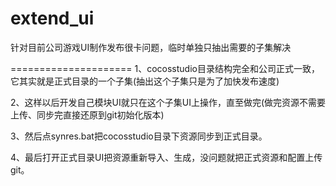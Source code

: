 # extend_ui
针对目前公司游戏UI制作发布很卡问题，临时单独只抽出需要的子集解决

=====================
1、cocosstudio目录结构完全和公司正式一致，它其实就是正式目录的一个子集(抽出这个子集只是为了加快发布速度)

2、这样以后开发自己模块UI就只在这个子集UI上操作，直至做完(做完资源不需要上传、同步完直接还原到git初始化版本)

3、然后点synres.bat把cocosstudio目录下资源同步到正式目录。

4、最后打开正式目录UI把资源重新导入、生成，没问题就把正式资源和配置上传git。

